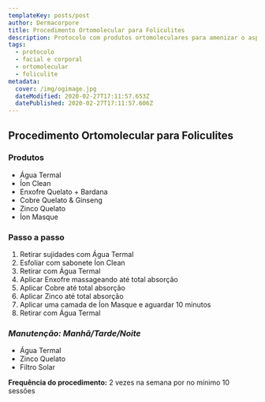 ```yaml
---
templateKey: posts/post
author: Dermacorpore
title: Procedimento Ortomolecular para Foliculites
description: Protocolo com produtos ortomoleculares para amenizar o aspecto da foliculite.
tags:
  - protocolo
  - facial e corporal
  - ortomolecular
  - foliculite
metadata:
  cover: /img/ogimage.jpg
  dateModified: 2020-02-27T17:11:57.653Z
  datePublished: 2020-02-27T17:11:57.606Z
---
```

## **Procedimento Ortomolecular para Foliculites**

### **Produtos**

- Água Termal
- Íon Clean
- Enxofre Quelato + Bardana
- Cobre Quelato & Ginseng
- Zinco Quelato
- Íon Masque

### **Passo a passo**

1. Retirar sujidades com Água Termal 
2. Esfoliar com sabonete Íon Clean
3. Retirar com Água Termal
4. Aplicar Enxofre massageando até total absorção
5. Aplicar Cobre até total absorção
6. Aplicar Zinco até total absorção
7. Aplicar uma camada de Íon Masque e aguardar 10 minutos
8. Retirar com Água Termal

### *Manutenção: Manhã/Tarde/Noite*

- Água Termal
- Zinco Quelato
- Filtro Solar

**Frequência do procedimento:** 2 vezes na semana por no mínimo 10 sessões
